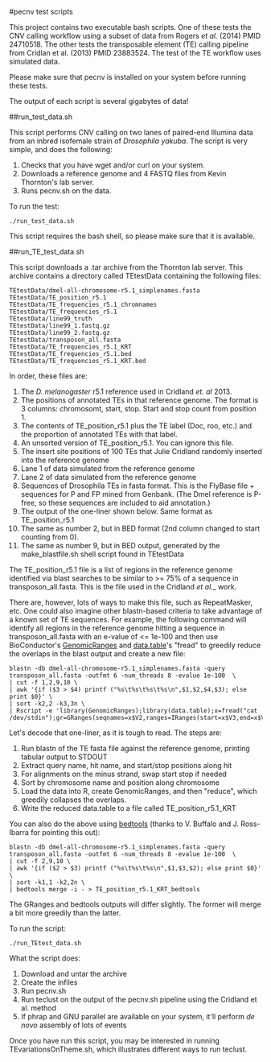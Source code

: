 #pecnv test scripts

This project contains two executable bash scripts.  One of these tests the CNV calling workflow using a subset of data from Rogers _et al._ (2014) PMID 24710518.  The other tests the transposable element (TE) calling pipeline from Cridlan et al. (2013) PMID 23883524.  The test of the TE workflow uses simulated data.

Please make sure that pecnv is installed on your system before running these tests.

The output of each script is several gigabytes of data!

##run_test_data.sh

This script performs CNV calling on two lanes of paired-end Illumina data from an inbred isofemale strain of _Drosophila yakuba_.  The script is very simple, and does the following:

1. Checks that you have wget and/or curl on your system.
2. Downloads a reference genome and 4 FASTQ files from Kevin Thornton's lab server.
3. Runs pecnv.sh on the data.

To run the test:

```
./run_test_data.sh
```

This script requires the bash shell, so please make sure that it is available.

##run_TE_test_data.sh

This script downloads a .tar archive from the Thornton lab server.  This archive contains a directory called TEtestData containing the following files:

```
TEtestData/dmel-all-chromosome-r5.1_simplenames.fasta
TEtestData/TE_position_r5.1
TEtestData/TE_frequencies_r5.1_chromnames
TEtestData/TE_frequencies_r5.1
TEtestData/line99_truth
TEtestData/line99_1.fastq.gz
TEtestData/line99_2.fastq.gz
TEtestData/transposon_all.fasta
TEtestData/TE_frequencies_r5.1_KRT
TEtestData/TE_frequencies_r5.1.bed
TEtestData/TE_frequencies_r5.1_KRT.bed
```

In order, these files are:

1. The _D. melanogaster_ r5.1 reference used in Cridland _et. al_ 2013.
2. The positions of annotated TEs in that reference genome.  The format is 3 columns: chromosomt, start, stop.  Start and stop count from position 1.
3. The contents of TE_position_r5.1 plus the TE label (Doc, roo, etc.) and the proportion of annotated TEs with that label.
4. An unsorted version of TE_position_r5.1.  You can ignore this file.
5. The insert site positions of 100 TEs that Julie Cridland randomly inserted into the reference genome
6. Lane 1 of data simulated from the reference genome
7. Lane 2 of data simulated from the reference genome
8. Sequences of Drosophila TEs in fasta format.  This is the FlyBase file + sequences for P and FP mined from Genbank. (The Dmel reference is P-free, so these sequences are included to aid annotation.)
9. The output of the one-liner shown below.  Same format as TE_position_r5.1
10. The same as number 2, but in BED format (2nd column changed to start counting from 0).
11. The same as number 9, but in BED output, generated by the make_blastfile.sh shell script found in TEtestData

The TE_position_r5.1 file is a list of regions in the reference genome identified via blast searches to be similar to >= 75% of a sequence in transposon_all.fasta.  This is the file used in the Cridland _et al.__ work.

There are, however, lots of ways to make this file, such as RepeatMasker, etc.  One could also imagine other blastn-based criteria to take advantage of a known set of TE sequences.  For example, the following command will identify all regions in the reference genome hitting a sequence in transposon_all.fasta with an e-value of <= 1e-100 and then use BioConductor's [GenomicRanges](http://www.bioconductor.org/packages/release/bioc/html/GenomicRanges.html) and [data.table](http://cran.r-project.org/web/packages/data.table/index.html)'s "fread" to greedily reduce the overlaps in the blast output and create a new file:

```
blastn -db dmel-all-chromosome-r5.1_simplenames.fasta -query transposon_all.fasta -outfmt 6 -num_threads 8 -evalue 1e-100  \
| cut -f 1,2,9,10 \
| awk '{if ($3 > $4) printf ("%s\t%s\t%s\t%s\n",$1,$2,$4,$3); else print $0}' \
| sort -k2,2 -k3,3n \
| Rscript -e 'library(GenomicRanges);library(data.table);x=fread("cat /dev/stdin");gr=GRanges(seqnames=x$V2,ranges=IRanges(start=x$V3,end=x$V4));grr=as.data.frame(reduce(gr));write.table(cbind(as.character(grr$seqnames),grr$start,grr$end),file="TE_position_r5.1_KRT",row.names=F,col.names=F,quote=F)'
```

Let's decode that one-liner, as it is tough to read.  The steps are:

1. Run blastn of the TE fasta file against the reference genome, printing tabular output to STDOUT
2. Extract query name, hit name, and start/stop positions along hit
3. For alignments on the minus strand, swap start stop if needed
4. Sort by chromosome name and position along chromosome
5. Load the data into R, create GenomicRanges, and then "reduce", which greedily collapses the overlaps.
6. Write the reduced data.table to a file called TE_position_r5.1_KRT

You can also do the above using [bedtools](http://bedtools.readthedocs.org/en/latest/) (thanks to V. Buffalo and J. Ross-Ibarra for pointing this out):

```
blastn -db dmel-all-chromosome-r5.1_simplenames.fasta -query transposon_all.fasta -outfmt 6 -num_threads 8 -evalue 1e-100  \
| cut -f 2,9,10 \
| awk '{if ($2 > $3) printf ("%s\t%s\t%s\n",$1,$3,$2); else print $0}' \
| sort -k1,1 -k2,2n \
| bedtools merge -i - > TE_position_r5.1_KRT_bedtools
```

The GRanges and bedtools outputs will differ slightly.  The former will merge a bit more greedily than the latter.

To run the script:

```
./run_TEtest_data.sh
```

What the script does:

1. Download and untar the archive
2. Create the infiles
3. Run pecnv.sh
4. Run teclust on the output of the pecnv.sh pipeline using the Cridland et al. method
5. If phrap and GNU parallel are available on your system, it'll perform _de novo_ assembly of lots of events

Once you have run this script, you may be interested in running TEvariationsOnTheme.sh, which illustrates different ways to run teclust.